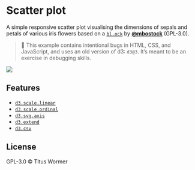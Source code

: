 # Scatter plot

A simple responsive scatter plot visualising the dimensions of sepals and petals
of various iris flowers based on a [`bl.ock`][block] by
[**@mbostock**][block-author] (GPL-3.0).

> 💁 This example contains intentional bugs in HTML, CSS, and JavaScript,
> and uses an old version of d3: `d3@3`.  It’s meant to be an exercise in
> debugging skills.

[![][cover]][url]

## Features

*   [`d3.scale.linear`](https://github.com/d3/d3-3.x-api-reference/blob/master/Quantitative-Scales.md#_linear)
*   [`d3.scale.ordinal`](https://github.com/d3/d3-3.x-api-reference/blob/master/Ordinal-Scales.md#ordinal)
*   [`d3.svg.axis`](https://github.com/d3/d3-3.x-api-reference/blob/master/SVG-Axes.md#axis)
*   [`d3.extend`](https://github.com/d3/d3-3.x-api-reference/blob/master/Arrays.md#d3_extent)
*   [`d3.csv`](https://github.com/d3/d3-3.x-api-reference/blob/master/CSV.md#csv)

## License

GPL-3.0 © Titus Wormer

[block]: https://bl.ocks.org/mbostock/3887118

[block-author]: https://github.com/mbostock

[cover]: preview.png

[url]: https://cmda-fe3.github.io/course-17-18/class-2/debug
